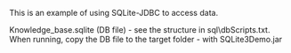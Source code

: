 This is an example of using SQLite-JDBC to access data.

Knowledge_base.sqlite (DB file) - see the structure in sql\dbScripts.txt. When running, copy the DB file to the target folder - with SQLite3Demo.jar